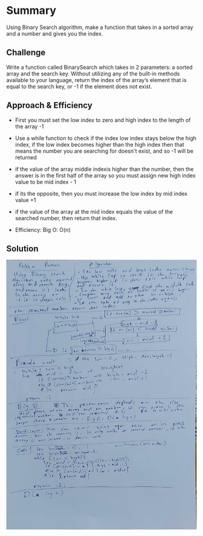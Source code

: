# Summary

Using Binary Search algorithm, make a function that takes in a sorted array and a number and gives you the index.

## Challenge

Write a function called BinarySearch which takes in 2 parameters: a sorted array and the search key. Without utilizing any of the built-in methods available to your language, return the index of the array’s element that is equal to the search key, or -1 if the element does not exist.

## Approach & Efficiency

* First you must set the low index to zero and high index to the length of the array -1

* Use a while function to check if the index low index stays below the high index, if the low index becomes higher than the high index then that means the number you are searching for doesn't exist, and so -1 will be returned

* if the value of the array middle indexis higher than the number, then the answer is in the first half of the array so you must assign new high index value to be mid index - 1

* if its the opposite, then you must increase the low index by mid index value +1

* if the value of the array at the mid index equals the value of the searched number, then return that index.

* Efficiency: Big O: O(n)

## Solution

![white boarding](../../assets/array-Binary.jpg)
